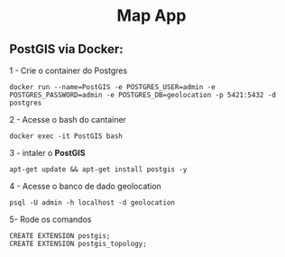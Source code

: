 <h1 align="center">Map App</h1>

## PostGIS via Docker:

1 - Crie o container do Postgres
```
docker run --name=PostGIS -e POSTGRES_USER=admin -e POSTGRES_PASSWORD=admin -e POSTGRES_DB=geolocation -p 5421:5432 -d postgres          
```
2 - Acesse o bash do cantainer
```
docker exec -it PostGIS bash
```
3 - intaler o **PostGIS**
```
apt-get update && apt-get install postgis -y
```
4 - Acesse o banco de dado geolocation
```
psql -U admin -h localhost -d geolocation
```
5- Rode os comandos
```
CREATE EXTENSION postgis;
CREATE EXTENSION postgis_topology;

```

